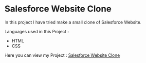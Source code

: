 # Salesforce Website Clone


In this project I have tried make a small clone of Salesforce Website.

Languages used in this Project :
- HTML
- CSS

Here you can view my Project :
[Salesforce Website Clone](https://salesforce-website-clone.vercel.app/)
